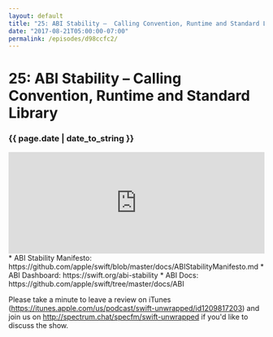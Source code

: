 ```yaml
---
layout: default
title: "25: ABI Stability –  Calling Convention, Runtime and Standard Library"
date: "2017-08-21T05:00:00-07:00"
permalink: /episodes/d98ccfc2/
---
```


# 25: ABI Stability –  Calling Convention, Runtime and Standard Library

### {{ page.date | date_to_string }}

<iframe frameBorder="0" height="200px" scrolling="no" seamless src="https://player.simplecast.com/5b31a287-ea14-436c-8d8d-4516731b2661" width="100%"></iframe>
<br/>
* ABI Stability Manifesto: https://github.com/apple/swift/blob/master/docs/ABIStabilityManifesto.md
* ABI Dashboard: https://swift.org/abi-stability
* ABI Docs: https://github.com/apple/swift/tree/master/docs/ABI

Please take a minute to leave a review on iTunes (https://itunes.apple.com/us/podcast/swift-unwrapped/id1209817203) and join us on http://spectrum.chat/specfm/swift-unwrapped if you'd like to discuss the show.
